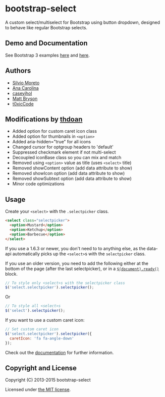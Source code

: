 bootstrap-select
================

A custom select/multiselect for Bootstrap using button dropdown, designed to behave like regular Bootstrap selects.

## Demo and Documentation

See Bootstrap 3 examples [here](http://thdoan.github.io/bootstrap-select/examples.html) and [here](http://silviomoreto.github.io/bootstrap-select).

## Authors

- [Silvio Moreto](https://github.com/silviomoreto)
- [Ana Carolina](https://github.com/anacarolinats)
- [caseyjhol](https://github.com/caseyjhol)
- [Matt Bryson](https://github.com/mattbryson)
- [t0xicCode](https://github.com/t0xicCode)

## Modifications by [thdoan](https://github.com/thdoan)

- Added option for custom caret icon class
- Added option for thumbnails in `<option>`
- Added aria-hidden="true" for all icons
- Changed cursor for optgroup headers to 'default'
- Suppressed checkmark element if not multi-select
- Decoupled iconBase class so you can mix and match
- Removed using `<option>` value as title (uses `<select>` title)
- Removed showContent option (add data attribute to show)
- Removed showIcon option (add data attribute to show)
- Removed showSubtext option (add data attribute to show)
- Minor code optimizations

## Usage

Create your `<select>` with the `.selectpicker` class.
```html
<select class="selectpicker">
  <option>Mustard</option>
  <option>Ketchup</option>
  <option>Barbecue</option>
</select>
```

If you use a 1.6.3 or newer, you don't need to to anything else, as the data-api automatically picks up the `<select>`s with the `selectpicker` class.

If you use an older version, you need to add the following either at the bottom of the page (after the last selectpicker), or in a [`$(document).ready()`](http://api.jquery.com/ready/) block.
```js
// To style only <select>s with the selectpicker class
$('select.selectpicker').selectpicker();
```
Or
```js
// To style all <select>s
$('select').selectpicker();
```
If you want to use a custom caret icon:
```js
// Set custom caret icon
$('select.selectpicker').selectpicker({
  caretIcon: 'fa fa-angle-down'
});
```

Check out the [documentation](http://silviomoreto.github.io/bootstrap-select) for further information.

## Copyright and License

Copyright (C) 2013-2015 bootstrap-select

Licensed under [the MIT license](LICENSE).